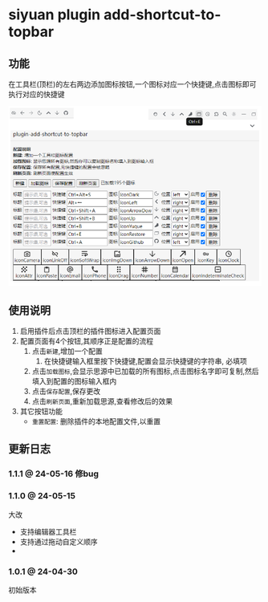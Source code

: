 # siyuan plugin  add-shortcut-to-topbar

## 功能

在工具栏(顶栏)的左右两边添加图标按钮,一个图标对应一个快捷键,点击图标即可执行对应的快捷键

![](preview.png)

## 使用说明

1. 启用插件后点击顶栏的插件图标进入配置页面
2. 配置页面有4个按钮,其顺序正是配置的流程
   1. 点击`新建`,增加一个配置
      1. 在快捷键输入框里按下快捷键,配置会显示快捷键的字符串, 必填项
   2. 点击`加载图标`,会显示思源中已加载的所有图标,点击图标名字即可复制,然后填入到配置的图标输入框内
   3. 点击`保存配置`,保存更改
   4. 点击`刷新页面`,重新加载思源,查看修改后的效果
3. 其它按钮功能
   - `重置配置`: 删除插件的本地配置文件,以重置

## 更新日志

### 1.1.1 @ 24-05-16 修bug
### 1.1.0 @ 24-05-15
大改

- 支持编辑器工具栏
- 支持通过拖动自定义顺序
-

### 1.0.1  @ 24-04-30

初始版本
